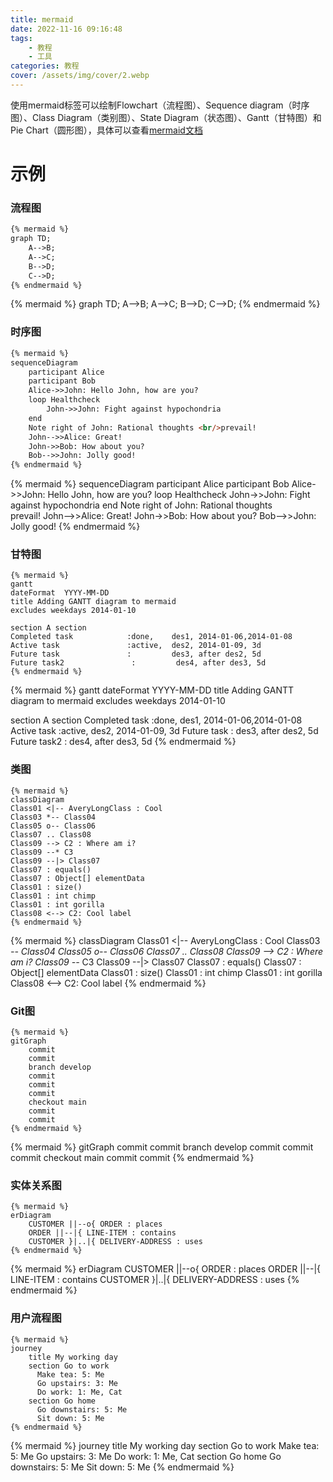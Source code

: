```yaml
---
title: mermaid
date: 2022-11-16 09:16:48
tags:
    - 教程
    - 工具
categories: 教程
cover: /assets/img/cover/2.webp
---
```


使用mermaid标签可以绘制Flowchart（流程图）、Sequence diagram（时序图）、Class Diagram（类别图）、State Diagram（状态图）、Gantt（甘特图）和Pie Chart（圆形图），具体可以查看[mermaid文档](https://mermaid-js.github.io/mermaid/#/)

# 示例

### 流程图
``` markdown
{% mermaid %}
graph TD;
    A-->B;
    A-->C;
    B-->D;
    C-->D;
{% endmermaid %}
```
{% mermaid %}
graph TD;
    A-->B;
    A-->C;
    B-->D;
    C-->D;
{% endmermaid %}

### 时序图
``` markdown
{% mermaid %}
sequenceDiagram
    participant Alice
    participant Bob
    Alice->>John: Hello John, how are you?
    loop Healthcheck
        John->>John: Fight against hypochondria
    end
    Note right of John: Rational thoughts <br/>prevail!
    John-->>Alice: Great!
    John->>Bob: How about you?
    Bob-->>John: Jolly good!
{% endmermaid %}
```
{% mermaid %}
sequenceDiagram
    participant Alice
    participant Bob
    Alice->>John: Hello John, how are you?
    loop Healthcheck
        John->>John: Fight against hypochondria
    end
    Note right of John: Rational thoughts <br/>prevail!
    John-->>Alice: Great!
    John->>Bob: How about you?
    Bob-->>John: Jolly good!
{% endmermaid %}

### 甘特图
```
{% mermaid %}
gantt
dateFormat  YYYY-MM-DD
title Adding GANTT diagram to mermaid
excludes weekdays 2014-01-10

section A section
Completed task            :done,    des1, 2014-01-06,2014-01-08
Active task               :active,  des2, 2014-01-09, 3d
Future task               :         des3, after des2, 5d
Future task2               :         des4, after des3, 5d
{% endmermaid %}
```
{% mermaid %}
gantt
dateFormat  YYYY-MM-DD
title Adding GANTT diagram to mermaid
excludes weekdays 2014-01-10

section A section
Completed task            :done,    des1, 2014-01-06,2014-01-08
Active task               :active,  des2, 2014-01-09, 3d
Future task               :         des3, after des2, 5d
Future task2               :         des4, after des3, 5d
{% endmermaid %}

### 类图
```
{% mermaid %}
classDiagram
Class01 <|-- AveryLongClass : Cool
Class03 *-- Class04
Class05 o-- Class06
Class07 .. Class08
Class09 --> C2 : Where am i?
Class09 --* C3
Class09 --|> Class07
Class07 : equals()
Class07 : Object[] elementData
Class01 : size()
Class01 : int chimp
Class01 : int gorilla
Class08 <--> C2: Cool label
{% endmermaid %}
```
{% mermaid %}
classDiagram
Class01 <|-- AveryLongClass : Cool
Class03 *-- Class04
Class05 o-- Class06
Class07 .. Class08
Class09 --> C2 : Where am i?
Class09 --* C3
Class09 --|> Class07
Class07 : equals()
Class07 : Object[] elementData
Class01 : size()
Class01 : int chimp
Class01 : int gorilla
Class08 <--> C2: Cool label
{% endmermaid %}

### Git图
```
{% mermaid %}
gitGraph
    commit
    commit
    branch develop
    commit
    commit
    commit
    checkout main
    commit
    commit
{% endmermaid %}
```
{% mermaid %}
gitGraph
    commit
    commit
    branch develop
    commit
    commit
    commit
    checkout main
    commit
    commit
{% endmermaid %}

### 实体关系图
```
{% mermaid %}
erDiagram
    CUSTOMER ||--o{ ORDER : places
    ORDER ||--|{ LINE-ITEM : contains
    CUSTOMER }|..|{ DELIVERY-ADDRESS : uses
{% endmermaid %}
```
{% mermaid %}
erDiagram
    CUSTOMER ||--o{ ORDER : places
    ORDER ||--|{ LINE-ITEM : contains
    CUSTOMER }|..|{ DELIVERY-ADDRESS : uses
{% endmermaid %}

### 用户流程图
```
{% mermaid %}
journey
    title My working day
    section Go to work
      Make tea: 5: Me
      Go upstairs: 3: Me
      Do work: 1: Me, Cat
    section Go home
      Go downstairs: 5: Me
      Sit down: 5: Me
{% endmermaid %}
```
{% mermaid %}
journey
    title My working day
    section Go to work
      Make tea: 5: Me
      Go upstairs: 3: Me
      Do work: 1: Me, Cat
    section Go home
      Go downstairs: 5: Me
      Sit down: 5: Me
{% endmermaid %}